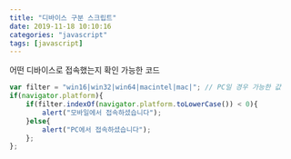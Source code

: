 ```yaml
---
title: "디바이스 구분 스크립트"
date: 2019-11-18 10:10:16
categories: "javascript"
tags: [javascript]
---
```


어떤 디바이스로 접속했는지 확인 가능한 코드

<!-- more -->

```javascript
var filter = "win16|win32|win64|macintel|mac|"; // PC일 경우 가능한 값
if(navigator.platform){
    if(filter.indexOf(navigator.platform.toLowerCase()) < 0){
        alert("모바일에서 접속하셨습니다");
    }else{
        alert("PC에서 접속하셨습니다");
    };
};
```
